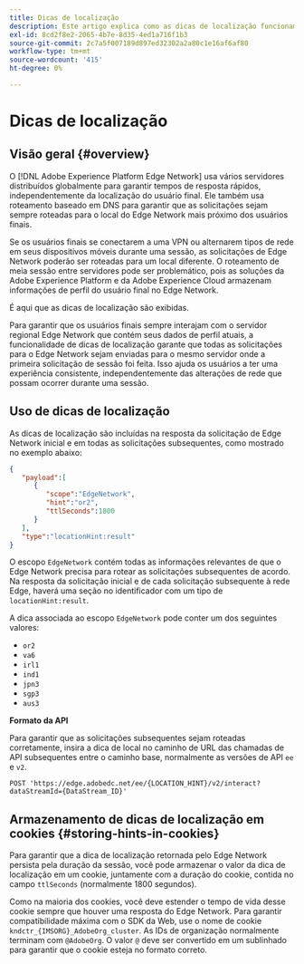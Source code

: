 ```yaml
---
title: Dicas de localização
description: Este artigo explica como as dicas de localização funcionam na API do servidor Edge Network, para que as solicitações do usuário final possam sempre ser roteadas para o mesmo servidor.
exl-id: 8cd2f8e2-2065-4b7e-8d35-4ed1a716f1b3
source-git-commit: 2c7a5f007189d897ed32302a2a80c1e16af6af80
workflow-type: tm+mt
source-wordcount: '415'
ht-degree: 0%

---
```


# Dicas de localização

## Visão geral {#overview}

O [!DNL Adobe Experience Platform Edge Network] usa vários servidores distribuídos globalmente para garantir tempos de resposta rápidos, independentemente da localização do usuário final. Ele também usa roteamento baseado em DNS para garantir que as solicitações sejam sempre roteadas para o local do Edge Network mais próximo dos usuários finais.

Se os usuários finais se conectarem a uma VPN ou alternarem tipos de rede em seus dispositivos móveis durante uma sessão, as solicitações de Edge Network poderão ser roteadas para um local diferente. O roteamento de meia sessão entre servidores pode ser problemático, pois as soluções da Adobe Experience Platform e da Adobe Experience Cloud armazenam informações de perfil do usuário final no Edge Network.

É aqui que as dicas de localização são exibidas.

Para garantir que os usuários finais sempre interajam com o servidor regional Edge Network que contém seus dados de perfil atuais, a funcionalidade de dicas de localização garante que todas as solicitações para o Edge Network sejam enviadas para o mesmo servidor onde a primeira solicitação de sessão foi feita. Isso ajuda os usuários a ter uma experiência consistente, independentemente das alterações de rede que possam ocorrer durante uma sessão.

## Uso de dicas de localização

As dicas de localização são incluídas na resposta da solicitação de Edge Network inicial e em todas as solicitações subsequentes, como mostrado no exemplo abaixo:

```json
{
   "payload":[
      {
         "scope":"EdgeNetwork",
         "hint":"or2",
         "ttlSeconds":1800
      }
   ],
   "type":"locationHint:result"
}
```

O escopo `EdgeNetwork` contém todas as informações relevantes de que o Edge Network precisa para rotear as solicitações subsequentes de acordo. Na resposta da solicitação inicial e de cada solicitação subsequente à rede Edge, haverá uma seção no identificador com um tipo de `locationHint:result`.

A dica associada ao escopo `EdgeNetwork` pode conter um dos seguintes valores:

* `or2`
* `va6`
* `irl1`
* `ind1`
* `jpn3`
* `sgp3`
* `aus3`

**Formato da API**

Para garantir que as solicitações subsequentes sejam roteadas corretamente, insira a dica de local no caminho de URL das chamadas de API subsequentes entre o caminho base, normalmente as versões de API `ee` e `v2`.

```http
POST 'https://edge.adobedc.net/ee/{LOCATION_HINT}/v2/interact?dataStreamId={DataStream_ID}'
```

## Armazenamento de dicas de localização em cookies {#storing-hints-in-cookies}

Para garantir que a dica de localização retornada pelo Edge Network persista pela duração da sessão, você pode armazenar o valor da dica de localização em um cookie, juntamente com a duração do cookie, contida no campo `ttlSeconds` (normalmente 1800 segundos).

Como na maioria dos cookies, você deve estender o tempo de vida desse cookie sempre que houver uma resposta do Edge Network. Para garantir compatibilidade máxima com o SDK da Web, use o nome de cookie `kndctr_{IMSORG}_AdobeOrg_cluster`. As IDs de organização normalmente terminam com `@AdobeOrg`. O valor `@` deve ser convertido em um sublinhado para garantir que o cookie esteja no formato correto.
